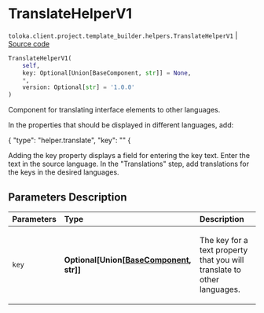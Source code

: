 # TranslateHelperV1
`toloka.client.project.template_builder.helpers.TranslateHelperV1` | [Source code](https://github.com/Toloka/toloka-kit/blob/v0.1.24/src/client/project/template_builder/helpers.py#L267)

```python
TranslateHelperV1(
    self,
    key: Optional[Union[BaseComponent, str]] = None,
    *,
    version: Optional[str] = '1.0.0'
)
```

Component for translating interface elements to other languages.


In the properties that should be displayed in different languages, add:

{
  "type": "helper.translate",
  "key": "<key name>"
{

Adding the key property displays a field for entering the key text. Enter the text in the source language. In the
"Translations" step, add translations for the keys in the desired languages.

## Parameters Description

| Parameters | Type | Description |
| :----------| :----| :-----------|
`key`|**Optional\[Union\[[BaseComponent](toloka.client.project.template_builder.base.BaseComponent.md), str\]\]**|<p>The key for a text property that you will translate to other languages.</p>
